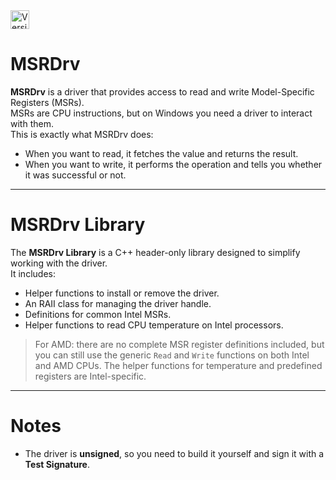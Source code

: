 
<img src="https://img.shields.io/badge/Version-1.0-blue" alt="Version Status" height="30">

# MSRDrv

**MSRDrv** is a driver that provides access to read and write Model-Specific Registers (MSRs).  
MSRs are CPU instructions, but on Windows you need a driver to interact with them.  
This is exactly what MSRDrv does:  
- When you want to read, it fetches the value and returns the result.  
- When you want to write, it performs the operation and tells you whether it was successful or not.  

---

# MSRDrv Library

The **MSRDrv Library** is a C++ header-only library designed to simplify working with the driver.  
It includes:  
- Helper functions to install or remove the driver.  
- An RAII class for managing the driver handle.  
- Definitions for common Intel MSRs.  
- Helper functions to read CPU temperature on Intel processors.  

> For AMD: there are no complete MSR register definitions included, but you can still use the generic `Read` and `Write` functions on both Intel and AMD CPUs. The helper functions for temperature and predefined registers are Intel-specific.

---

# Notes


- The driver is **unsigned**, so you need to build it yourself and sign it with a **Test Signature**.  
